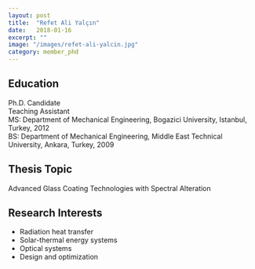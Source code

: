 ```yaml
---
layout: post
title:  "Refet Ali Yalçın"
date:   2018-01-16
excerpt: ""
image: "/images/refet-ali-yalcin.jpg"
category: member_phd
---
```


## Education
Ph.D. Candidate <br>
Teaching Assistant <br>
MS: Department of Mechanical Engineering, Bogazici University, Istanbul, Turkey, 2012 <br>
BS: Department of Mechanical Engineering, Middle East Technical University, Ankara, Turkey, 2009 <br>

## Thesis Topic
Advanced Glass Coating Technologies with Spectral Alteration

## Research Interests
- Radiation heat transfer
- Solar-thermal energy systems
- Optical systems
- Design and optimization 
